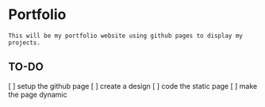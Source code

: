 # Portfolio
    This will be my portfolio website using github pages to display my projects.

## TO-DO
[ ] setup the github page
[ ] create a design
[ ] code the static page
[ ] make the page dynamic